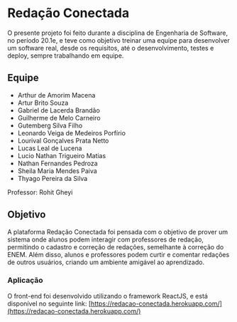 # Redação Conectada

O presente projeto foi feito durante a disciplina de Engenharia de Software, no período 20.1e, e teve como objetivo treinar uma equipe para desenvolver um software real, desde os requisitos, até o desenvolvimento, testes e deploy, sempre trabalhando em equipe.

## Equipe

- Arthur de Amorim Macena
- Artur Brito Souza
- Gabriel de Lacerda Brandão
- Guilherme de Melo Carneiro
- Gutemberg Silva Filho
- Leonardo Veiga de Medeiros Porfírio
- Lourival Gonçalves Prata Netto
- Lucas Leal de Lucena
- Lucio Nathan Trigueiro Matias
- Nathan Fernandes Pedroza
- Sheila Maria Mendes Paiva
- Thyago Pereira da Silva

Professor: Rohit Gheyi

## Objetivo

A plataforma Redação Conectada foi pensada com o objetivo de prover um sistema onde alunos podem interagir com professores de redação, permitindo o cadastro e  correção de redações, semelhante à correção do ENEM. Além disso, alunos e professores podem curtir e comentar redações de outros usuários, criando um ambiente amigável ao aprendizado.

### Aplicação

O front-end foi desenvolvido utilizando o framework ReactJS, e está disponível no seguinte link: [https://redacao-conectada.herokuapp.com/](https://redacao-conectada.herokuapp.com/)
